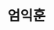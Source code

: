 ---
layout: author
name: liam.m
title: 엄익훈
image: http://meta-kage.kakaocdn.net/dn/osa/blog/content_images_2016_03_ikhoon_150x200.jpg
---